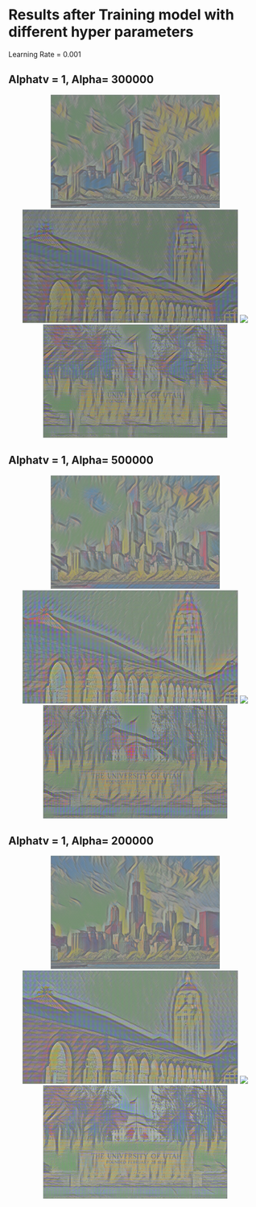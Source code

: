 # Results after Training model with different hyper parameters

Learning Rate = 0.001

## Alphatv = 1, Alpha= 300000
<div align='center'>
<img src='files/style5/Chicago_output.png' height='225px'>
<img src='files/style5/hoovertower_output.png' height='225px'>
<img src='files/style5/SpringBlock.png' height='225px'>
<img src='files/style5/univeristy-utah.png' height='225px'>
</div>

## Alphatv = 1, Alpha= 500000
<div align='center'>
<img src='files/style5/Chicago_output-1.png' height='225px'>
<img src='files/style5/hoovertower_output-1.png' height='225px'>
<img src='files/style5/SpringBlock-1.png' height='225px'>
<img src='files/style5/univeristy-utah-1.png' height='225px'>
</div>

## Alphatv = 1, Alpha= 200000
<div align='center'>
<img src='files/style5/Chicago_output-2.png' height='225px'>
<img src='files/style5/hoovertower_output-2.png' height='225px'>
<img src='files/style5/SpringBlock-2.png' height='225px'>
<img src='files/style5/univeristy-utah-2.png' height='225px'>
</div>

